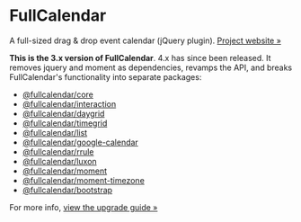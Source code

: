 
# FullCalendar

A full-sized drag & drop event calendar (jQuery plugin). [Project website &raquo;](http://fullcalendar.io/)

**This is the 3.x version of FullCalendar**. 4.x has since been released. It removes jquery and moment as dependencies, revamps the API, and breaks FullCalendar's functionality into separate packages:

- [@fullcalendar/core](https://www.npmjs.com/package/@fullcalendar/core)
- [@fullcalendar/interaction](https://www.npmjs.com/package/@fullcalendar/interaction)
- [@fullcalendar/daygrid](https://www.npmjs.com/package/@fullcalendar/daygrid)
- [@fullcalendar/timegrid](https://www.npmjs.com/package/@fullcalendar/timegrid)
- [@fullcalendar/list](https://www.npmjs.com/package/@fullcalendar/list)
- [@fullcalendar/google-calendar](https://www.npmjs.com/package/@fullcalendar/google-calendar)
- [@fullcalendar/rrule](https://www.npmjs.com/package/@fullcalendar/rrule)
- [@fullcalendar/luxon](https://www.npmjs.com/package/@fullcalendar/luxon)
- [@fullcalendar/moment](https://www.npmjs.com/package/@fullcalendar/moment)
- [@fullcalendar/moment-timezone](https://www.npmjs.com/package/@fullcalendar/moment-timezone)
- [@fullcalendar/bootstrap](https://www.npmjs.com/package/@fullcalendar/bootstrap)

For more info, [view the upgrade guide &raquo;](https://fullcalendar.io/docs/upgrading-from-v3)
